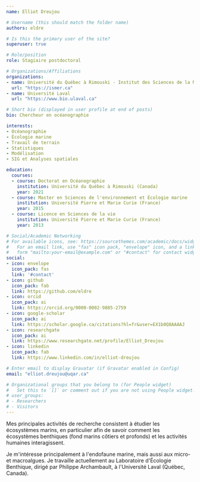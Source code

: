 ```yaml
---
name: Elliot Dreujou

# Username (this should match the folder name)
authors: eldre

# Is this the primary user of the site?
superuser: true

# Role/position
role: Stagiaire postdoctoral

# Organizations/Affiliations
organizations:
- name: Université du Québec à Rimouski - Institut des Sciences de la Mer (UQAR/ISMER)
  url: "https://ismer.ca"
- name: Université Laval
  url: "https://www.bio.ulaval.ca"

# Short bio (displayed in user profile at end of posts)
bio: Chercheur en océanographie

interests:
- Océanographie
- Écologie marine
- Travail de terrain
- Statistiques
- Modélisation
- SIG et Analyses spatiales

education:
  courses:
  - course: Doctorat en Océanographie
    institution: Université du Québec à Rimouski (Canada)
    year: 2021
  - course: Master en Sciences de l'environnement et Écologie marine
    institution: Université Pierre et Marie Curie (France)
    year: 2015
  - course: Licence en Sciences de la vie
    institution: Université Pierre et Marie Curie (France)
    year: 2013

# Social/Academic Networking
# For available icons, see: https://sourcethemes.com/academic/docs/widgets/#icons
#   For an email link, use "fas" icon pack, "envelope" icon, and a link in the
#   form "mailto:your-email@example.com" or "#contact" for contact widget.
social:
- icon: envelope
  icon_pack: fas
  link: '#contact'
- icon: github
  icon_pack: fab
  link: https://github.com/eldre
- icon: orcid
  icon_pack: ai
  link: https://orcid.org/0000-0002-9885-2759
- icon: google-scholar
  icon_pack: ai
  link: https://scholar.google.ca/citations?hl=fr&user=EX1b0Q8AAAAJ
- icon: researchgate
  icon_pack: ai
  link: https://www.researchgate.net/profile/Elliot_Dreujou
- icon: linkedin
  icon_pack: fab
  link: https://www.linkedin.com/in/elliot-dreujou

# Enter email to display Gravatar (if Gravatar enabled in Config)
email: "elliot.dreujou@uqar.ca"

# Organizational groups that you belong to (for People widget)
#   Set this to `[]` or comment out if you are not using People widget.
# user_groups:
# - Researchers
# - Visitors
---
```


Mes principales activités de recherche consistent à étudier les écosystèmes marins, en particulier afin de savoir comment les écosystèmes benthiques (fond marins côtiers et profonds) et les activités humaines interagissent.

Je m'intéresse principalement à l'endofaune marine, mais aussi aux micro- et macroalgues. Je travaille actuellement au Laboratoire d'Écologie Benthique, dirigé par Philippe Archambault, à l'Université Laval (Québec, Canada).
